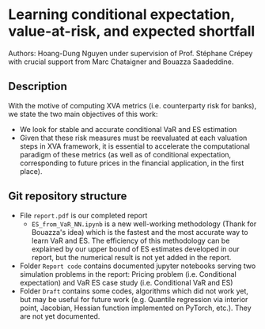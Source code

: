 # Learning conditional expectation, value-at-risk, and expected shortfall
Authors: Hoang-Dung Nguyen under supervision of Prof. Stéphane Crépey with crucial support from Marc Chataigner and Bouazza Saadeddine.

## Description
With the motive of computing XVA metrics (i.e. counterparty risk for banks), we state the two main objectives of this work: 
- We look for stable and accurate conditional VaR and ES estimation
- Given that these risk measures must be reevaluated at each valuation steps in XVA framework, it is essential to accelerate the computational paradigm of these metrics (as well as of conditional expectation, corresponding to future prices in the financial application, in the first place).


## Git repository structure
- File `report.pdf` is our completed report
	- `ES_from_VaR_NN.ipynb` is a new well-working methodology (Thank for Bouazza's idea) which is the fastest and the most accurate way to learn VaR and ES. The efficiency of this methodology can be explained by our upper bound of ES estimates developed in our report, but the numerical result is not yet added in the report.
- Folder `Report code` contains documented jupyter notebooks serving two simulation problems in the report: Pricing problem (i.e. Conditional expectation) and VaR ES case study (i.e. Conditional VaR and ES)
- Folder `Draft` contains some codes, algorithms which did not work yet, but may be useful for future work (e.g. Quantile regression via interior point, Jacobian, Hessian function implemented on PyTorch, etc.). They are not yet documented.